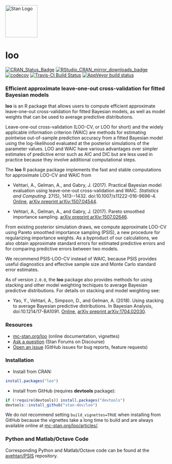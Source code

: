 [<img src="https://raw.githubusercontent.com/stan-dev/logos/master/logo_tm.png" width=100 alt="Stan Logo"/>](https://mc-stan.org)

# loo

<!-- badges: start -->
[![CRAN_Status_Badge](https://www.r-pkg.org/badges/version/loo?color=blue)](https://cran.r-project.org/web/packages/loo)
[![RStudio_CRAN_mirror_downloads_badge](https://cranlogs.r-pkg.org/badges/loo?color=blue)](https://cran.r-project.org/web/packages/loo)
[![codecov](https://codecov.io/gh/stan-dev/loo/branch/master/graph/badge.svg)](https://codecov.io/github/stan-dev/loo?branch=master)
[![Travis-CI Build Status](https://travis-ci.org/stan-dev/loo.svg?branch=master)](https://travis-ci.org/stan-dev/loo)
[![AppVeyor build status](https://ci.appveyor.com/api/projects/status/github/stan-dev/loo?branch=master&svg=true)](https://ci.appveyor.com/project/jgabry/loo)
<!-- badges: end -->

### Efficient approximate leave-one-out cross-validation for fitted Bayesian models

__loo__ is an R package that allows users to compute efficient approximate
leave-one-out cross-validation for fitted Bayesian models, as well as model
weights that can be used to average predictive distributions.

Leave-one-out cross-validation (LOO-CV, or LOO for short) and the widely
applicable information criterion (WAIC) are methods for estimating pointwise
out-of-sample prediction accuracy from a fitted Bayesian model using the
log-likelihood evaluated at the posterior simulations of the parameter values.
LOO and WAIC have various advantages over simpler estimates of predictive error
such as AIC and DIC but are less used in practice because they involve
additional computational steps.

The __loo__ R package package implements the fast and stable computations
for approximate LOO-CV and WAIC from

* Vehtari, A., Gelman, A., and Gabry, J. (2017). Practical Bayesian model
evaluation using leave-one-out cross-validation and WAIC.
_Statistics and Computing_. 27(5), 1413--1432.
doi:10.1007/s11222-016-9696-4. [Online](https://link.springer.com/article/10.1007/s11222-016-9696-4),
[arXiv preprint arXiv:1507.04544](https://arxiv.org/abs/1507.04544).

* Vehtari, A., Gelman, A., and Gabry, J. (2017). Pareto smoothed importance sampling.
[arXiv preprint arXiv:1507.02646](https://arxiv.org/abs/1507.02646).

From existing posterior simulation draws, we compute approximate LOO-CV using
Pareto smoothed importance sampling (PSIS), a new procedure for regularizing
importance weights. As a byproduct of our calculations, we also obtain
approximate standard errors for estimated predictive errors and for comparing
predictive errors between two models.

We recommend PSIS-LOO-CV instead of WAIC, because PSIS provides useful
diagnostics and effective sample size and Monte Carlo standard error estimates.

As of version `2.0.0`, the __loo__ package also provides methods for using
stacking and other model weighting techiques to average Bayesian predictive
distributions. For details on stacking and model weighting see:

* Yao, Y., Vehtari, A., Simpson, D., and Gelman, A. (2018). Using
stacking to average Bayesian predictive distributions. In Bayesian
Analysis, doi:10.1214/17-BA1091.
[Online](https://projecteuclid.org/euclid.ba/1516093227),
[arXiv preprint arXiv:1704.02030](https://arxiv.org/abs/1704.02030).


### Resources

* [mc-stan.org/loo](https://mc-stan.org/loo) (online documentation, vignettes)
* [Ask a question](https://discourse.mc-stan.org) (Stan Forums on Discourse)
* [Open an issue](https://github.com/stan-dev/loo/issues) (GitHub issues for bug reports, feature requests)


### Installation

* Install from CRAN:

```r
install.packages("loo")
```

* Install from GitHub (requires __devtools__ package):

```r
if (!require(devtools)) install.packages("devtools")
devtools::install_github("stan-dev/loo")
```
We do _not_ recommend setting `build_vignettes=TRUE` when installing from GitHub
because the vignettes take a long time to build and are always available
online at [mc-stan.org/loo/articles/](https://mc-stan.org/loo/articles/).

### Python and Matlab/Octave Code
Corresponding Python and Matlab/Octave code can be found at the
[avehtari/PSIS](https://github.com/avehtari/PSIS) repository.
